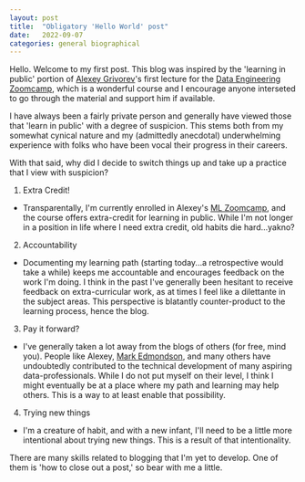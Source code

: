 ```yaml
---
layout: post
title:  "Obligatory 'Hello World' post"
date:   2022-09-07
categories: general biographical
---
```


Hello. Welcome to my first post. This blog was inspired by the 'learning in public' portion of
[Alexey Grivorev](https://alexeygrigorev.com/)'s first lecture for the [Data Engineering Zoomcamp](https://github.com/DataTalksClub/data-engineering-zoomcamp), which is a wonderful course and I encourage anyone interseted to go through the material and support him if available.

I have always been a fairly private person and generally have viewed those that 'learn in public' with a degree of suspicion. This stems both from my somewhat cynical nature and my (admittedly anecdotal) underwhelming experience with folks who have been vocal their progress in their careers.

With that said, why did I decide to switch things up and take up a practice that I view with suspicion?
1. Extra Credit!
  * Transparentally, I'm currently enrolled in Alexey's [ML Zoomcamp](https://github.com/alexeygrigorev/mlbookcamp-code/tree/master/course-zoomcamp), and the course offers extra-credit for learning in public. While I'm not longer in a position in life where I need extra credit, old habits die hard...yakno?
2. Accountability
  * Documenting my learning path (starting today...a retrospective would take a while) keeps me accountable and encourages feedback on the work I'm doing. I think in the past
  I've generally been hesitant to receive feedback on extra-curricular work, as at times I feel like a dilettante in the subject areas. This perspective is blatantly counter-product to the learning process, hence the blog.
3. Pay it forward?
  * I've generally taken a lot away from the blogs of others (for free, mind you). People like Alexey, [Mark Edmondson](https://code.markedmondson.me/), and many others have undoubtedly contributed to the technical development of many aspiring data-professionals. While I do not put myself on their level, I think I might eventually be at a place where my path and learning may help others. This is a way to at least enable that possibility.
4. Trying new things
  * I'm a creature of habit, and with a new infant, I'll need to be a little more intentional about trying new things. This is a result of that intentionality.

There are many skills related to blogging that I'm yet to develop. One of them is 'how to close out a post,' so bear with me a little.